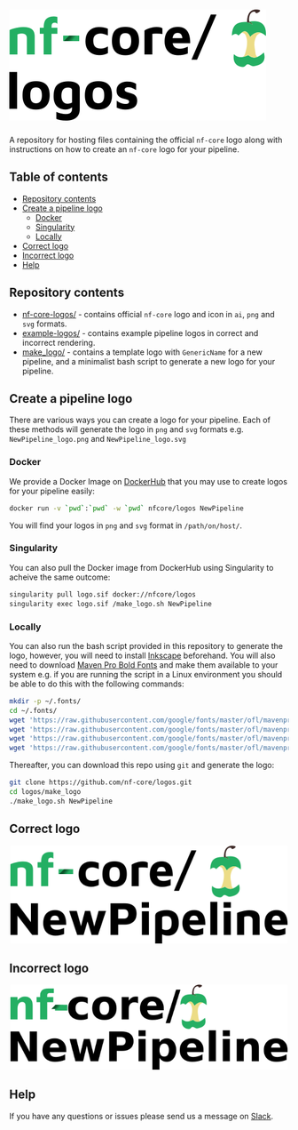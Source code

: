 # ![nf-core/logos](nf-core-logos/nfcore-logos_logo.png)

A repository for hosting files containing the official `nf-core` logo along with instructions on how to create an `nf-core` logo for your pipeline.

## Table of contents
* [Repository contents](#repository-contents)
* [Create a pipeline logo](#create-a-pipeline-logo)
  * [Docker](#docker)
  * [Singularity](#singularity)
  * [Locally](#locally)
* [Correct logo](#correct-logo)
* [Incorrect logo](#incorrect-logo)
* [Help](#help)

## Repository contents

* [nf-core-logos/](nf-core-logos) - contains official `nf-core` logo and icon in `ai`, `png` and `svg` formats.
* [example-logos/](example-logos) - contains example pipeline logos in correct and incorrect rendering.
* [make_logo/](make_logo) - contains a template logo with `GenericName` for a new pipeline, and a minimalist bash script to generate a new logo for your pipeline.

## Create a pipeline logo

There are various ways you can create a logo for your pipeline. Each of these methods will generate the logo in `png` and `svg` formats e.g. `NewPipeline_logo.png` and `NewPipeline_logo.svg`

### Docker

We provide a Docker Image on [DockerHub](https://cloud.docker.com/u/nfcore/repository/docker/nfcore/logos) that you may use to create logos for your pipeline easily:

```bash
docker run -v `pwd`:`pwd` -w `pwd` nfcore/logos NewPipeline
```

You will find your logos in `png` and `svg` format in `/path/on/host/`.

### Singularity

You can also pull the Docker image from DockerHub using Singularity to acheive the same outcome:

```bash
singularity pull logo.sif docker://nfcore/logos
singularity exec logo.sif /make_logo.sh NewPipeline
```

### Locally

You can also run the bash script provided in this repository to generate the logo, however, you will need to install [Inkscape](https://inkscape.org/) beforehand. You will also need to download [Maven Pro Bold Fonts](https://fonts.google.com/specimen/Maven+Pro) and make them available to your system e.g. if you are running the script in a Linux environment you should be able to do this with the following commands:

```bash
mkdir -p ~/.fonts/
cd ~/.fonts/
wget 'https://raw.githubusercontent.com/google/fonts/master/ofl/mavenpro/static/MavenPro-Black.ttf'
wget 'https://raw.githubusercontent.com/google/fonts/master/ofl/mavenpro/static/MavenPro-Bold.ttf'
wget 'https://raw.githubusercontent.com/google/fonts/master/ofl/mavenpro/static/MavenPro-Medium.ttf'
wget 'https://raw.githubusercontent.com/google/fonts/master/ofl/mavenpro/static/MavenPro-Regular.ttf'
```

Thereafter, you can download this repo using `git` and generate the logo:

```bash
git clone https://github.com/nf-core/logos.git
cd logos/make_logo
./make_logo.sh NewPipeline
```

## Correct logo

<p align="center">
<img src="example-logos/NewPipeline_logo.png" width="500">
</p>

## Incorrect logo

<p align="center">
<img src="example-logos/NewPipeline_logo_incorrect.png" width="500">
</p>

## Help

If you have any questions or issues please send us a message on [Slack](https://nf-core-invite.herokuapp.com/).
